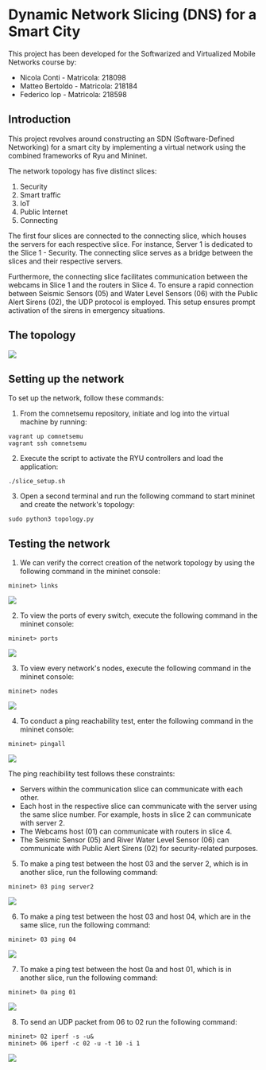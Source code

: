 # Dynamic Network Slicing (DNS) for a Smart City 

This project has been developed for the Softwarized and Virtualized Mobile Networks course by:  
* Nicola Conti - Matricola: 218098
* Matteo Bertoldo - Matricola: 218184
* Federico Iop - Matricola: 218598  


## Introduction  
This project revolves around constructing an SDN (Software-Defined Networking) for a smart city by implementing a virtual network using the combined frameworks of Ryu and Mininet.  

The network topology has five distinct slices:  
1. Security
2. Smart traffic
3. IoT
4. Public Internet
5. Connecting

The first four slices are connected to the connecting slice, which houses the servers for each respective slice. For instance, Server 1 is dedicated to the Slice 1 - Security. The connecting slice serves as a bridge between the slices and their respective servers.  

Furthermore, the connecting slice facilitates communication between the webcams in Slice 1 and the routers in Slice 4. To ensure a rapid connection between Seismic Sensors (05) and Water Level Sensors (06) with the Public Alert Sirens (02), the UDP protocol is employed. This setup ensures prompt activation of the sirens in emergency situations.  



## The topology
![](images/network_topology.jpg)


## Setting up the network   
To set up the network, follow these commands:  
1. From the comnetsemu repository, initiate and log into the virtual machine by running:  
```
vagrant up comnetsemu
vagrant ssh comnetsemu
```

2. Execute the script to activate the RYU controllers and load the application:
```
./slice_setup.sh
```

3. Open a second terminal and run the following command to start mininet and create the network's topology:
```
sudo python3 topology.py
```


## Testing the network  
1. We can verify the correct creation of the network topology by using the following command in the mininet console:
```
mininet> links
```
![](images/links_test.png)  



2. To view the ports of every switch, execute the following command in the mininet console:
```
mininet> ports
```
![](images/ports_test.png) 


3. To view every network's nodes, execute the following command in the mininet console:
```
mininet> nodes
```
![](images/nodes_test.png)  



4. To conduct a ping reachability test, enter the following command in the mininet console:
```
mininet> pingall
```
![](images/pingall_test.png)  

The ping reachibility test follows these constraints:  
* Servers within the communication slice can communicate with each other.  
* Each host in the respective slice can communicate with the server using the same slice number. For example, hosts in slice 2 can communicate with server 2.  
* The Webcams host (01) can communicate with routers in slice 4.  
* The Seismic Sensor (05) and River Water Level Sensor (06) can communicate with Public Alert Sirens (02) for security-related purposes.

5. To make a ping test between the host 03 and the server 2, which is in another slice, run the following command:
```
mininet> 03 ping server2
```
![](images/ping_03_server2_test.png)  

6. To make a ping test between the host 03 and host 04, which are in the same slice, run the following command:
```
mininet> 03 ping 04
```
![](images/ping_03_04_test.png)  

7. To make a ping test between the host 0a and host 01, which is in another slice, run the following command:
```
mininet> 0a ping 01
```
![](images/ping_0a_01_test.png)  

  
8. To send an UDP packet from 06 to 02 run the following command:
```
mininet> 02 iperf -s -u&  
mininet> 06 iperf -c 02 -u -t 10 -i 1
```
![](images/UDP_06_02_test.png)  



